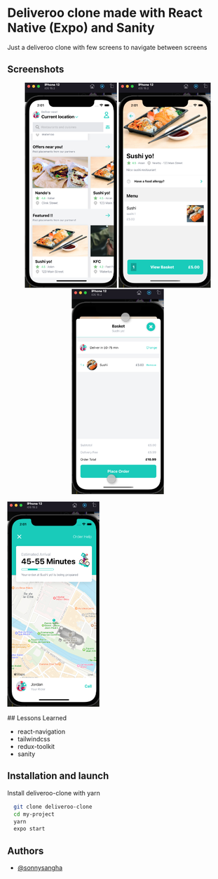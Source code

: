 
# Deliveroo clone made with React Native (Expo) and Sanity

Just a deliveroo clone with few screens to navigate between screens

## Screenshots

<p align="center">
<img
		width="210"
		alt="Capture 1"
		src="https://github.com/Regisnut/deliveroo-clone/blob/main/assets/capture1.png">
<img
		width="210"
		alt="Capture 2"
		src="https://github.com/Regisnut/deliveroo-clone/blob/main/assets/capture2.png">
<img
		width="210"
		alt="Capture 3"
		src="https://github.com/Regisnut/deliveroo-clone/blob/main/assets/capture3.png">
</p>
<p >
<img
		width="210"
		alt="Capture 4"
		src="https://github.com/Regisnut/deliveroo-clone/blob/main/assets/capture4.png">
    </p>
## Lessons Learned

- react-navigation
- tailwindcss
- redux-toolkit
- sanity

## Installation and launch 

Install deliveroo-clone with yarn

```bash
  git clone deliveroo-clone
  cd my-project
  yarn
  expo start
```
    
## Authors

- [@sonnysangha](https://youtu.be/taPz40VmyzQ)
